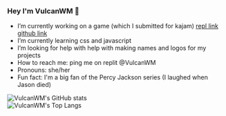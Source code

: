 ### Hey I'm VulcanWM 🙏

- I’m currently working on a game (which I submitted for kajam) [repl link](https://replit.com/@VulcanWM/jasonism) [github link](https://github.com/VulcanWM/jasonism)
- I’m currently learning css and javascript 
- I’m looking for help with help with making names and logos for my projects 
- How to reach me: ping me on replit @VulcanWM
- Pronouns: she/her
- Fun fact: I'm a big fan of the Percy Jackson series (I laughed when Jason died)

![VulcanWM's GitHub stats](https://github-readme-stats.vercel.app/api?username=VulcanWM&theme=dark)
\
![VulcanWM's Top Langs](https://github-readme-stats.vercel.app/api/top-langs/?username=VulcanWM&theme=dark)